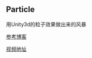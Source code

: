 ## Particle

用Unity3d的粒子效果做出来的风暴

[参考博客](https://blog.csdn.net/simba_scorpio/article/details/51251126)

[视频地址](https://www.bilibili.com/video/av24066440/)